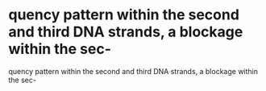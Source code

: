 # quency pattern within the second and third DNA strands, a blockage within the sec-

quency pattern within the second and third DNA strands, a blockage within the sec-